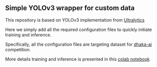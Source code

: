 ## Simple YOLOv3 wrapper for custom data 

This repository is based on YOLOv3 implementation from [Ultralytics](https://github.com/ultralytics/yolov3)

Here we simply add all the required configuration files to quickly initiate training and inference. 

Specifically, all the configuration files are targeting dataset for [dhaka-ai](https://dhaka-ai.com/) competition.

More details training and inference is presented in this [colab notebook](https://colab.research.google.com/drive/1x2NZUVJtVqmeSFpBO_XNmv2esMrHPGQ7?usp=sharing)
